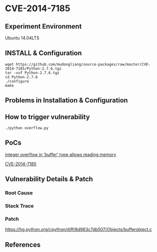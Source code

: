 # CVE-2014-7185

## Experiment Environment

Ubuntu 14.04LTS

## INSTALL & Configuration

```
wget https://github.com/mudongliang/source-packages/raw/master/CVE-2014-7185/Python-2.7.6.tgz
tar -xvf Python-2.7.6.tgz
cd Python-2.7.6
./configure
make
```

## Problems in Installation & Configuration

## How to trigger vulnerability

```
./python overflow.py
```

## PoCs

[integer overflow in 'buffer' type allows reading memory](https://bugs.python.org/issue21831)

[CVE-2014-7185](http://www.openwall.com/lists/oss-security/2014/09/23/5)

## Vulnerability Details & Patch

### Root Cause

### Stack Trace

### Patch

<https://hg.python.org/cpython/diff/8d963c7db507/Objects/bufferobject.c>

## References
